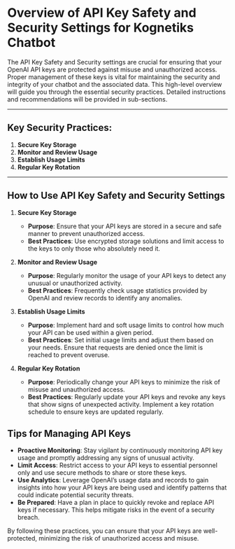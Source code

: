 # Overview of API Key Safety and Security Settings for Kognetiks Chatbot

The API Key Safety and Security settings are crucial for ensuring that your OpenAI API keys are protected against misuse and unauthorized access. Proper management of these keys is vital for maintaining the security and integrity of your chatbot and the associated data. This high-level overview will guide you through the essential security practices. Detailed instructions and recommendations will be provided in sub-sections.

---

## Key Security Practices:

1. **Secure Key Storage**
2. **Monitor and Review Usage**
3. **Establish Usage Limits**
4. **Regular Key Rotation**

---

## How to Use API Key Safety and Security Settings

1. **Secure Key Storage**
   - **Purpose**: Ensure that your API keys are stored in a secure and safe manner to prevent unauthorized access.
   - **Best Practices**: Use encrypted storage solutions and limit access to the keys to only those who absolutely need it.

2. **Monitor and Review Usage**
   - **Purpose**: Regularly monitor the usage of your API keys to detect any unusual or unauthorized activity.
   - **Best Practices**: Frequently check usage statistics provided by OpenAI and review records to identify any anomalies.

3. **Establish Usage Limits**
   - **Purpose**: Implement hard and soft usage limits to control how much your API can be used within a given period.
   - **Best Practices**: Set initial usage limits and adjust them based on your needs. Ensure that requests are denied once the limit is reached to prevent overuse.

4. **Regular Key Rotation**
   - **Purpose**: Periodically change your API keys to minimize the risk of misuse and unauthorized access.
   - **Best Practices**: Regularly update your API keys and revoke any keys that show signs of unexpected activity. Implement a key rotation schedule to ensure keys are updated regularly.

## Tips for Managing API Keys

- **Proactive Monitoring**: Stay vigilant by continuously monitoring API key usage and promptly addressing any signs of unusual activity.
- **Limit Access**: Restrict access to your API keys to essential personnel only and use secure methods to share or store these keys.
- **Use Analytics**: Leverage OpenAI’s usage data and records to gain insights into how your API keys are being used and identify patterns that could indicate potential security threats.
- **Be Prepared**: Have a plan in place to quickly revoke and replace API keys if necessary. This helps mitigate risks in the event of a security breach.

By following these practices, you can ensure that your API keys are well-protected, minimizing the risk of unauthorized access and misuse.

